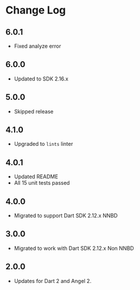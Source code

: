# Change Log

## 6.0.1

* Fixed analyze error

## 6.0.0

* Updated to SDK 2.16.x

## 5.0.0

* Skipped release

## 4.1.0

* Upgraded to `lints` linter

## 4.0.1

* Updated README
* All 15 unit tests passed

## 4.0.0

* Migrated to support Dart SDK 2.12.x NNBD

## 3.0.0

* Migrated to work with Dart SDK 2.12.x Non NNBD

## 2.0.0

* Updates for Dart 2 and Angel 2.
